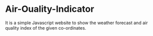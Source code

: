 # Air-Ouality-Indicator
It is a simple Javascript website to show the weather forecast and air quality index of the given co-ordinates.
